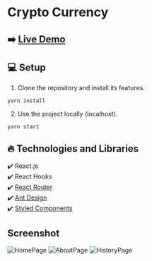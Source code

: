 
# Crypto Currency

## ➡️ [Live Demo](https://bmi-calculator-appnc.netlify.app//)

## :computer: Setup

1. Clone the repository and install its features.

```
yarn install
```

2. Use the project locally (localhost).

```
yarn start
```

## :fire: Technologies and Libraries

:heavy_check_mark: React.js <br />
:heavy_check_mark: React Hooks <br />
:heavy_check_mark: [React Router](https://reactrouter.com/en/main) <br />
:heavy_check_mark: [Ant Design](https://github.com/ant-design/ant-design) <br />
:heavy_check_mark: [Styled Components](https://styled-components.com) <br />


## Screenshot

![HomePage](https://github.com/NecatiCoskuncopur/bmi-calculator/assets/85507269/54c264eb-c062-4197-b94d-13bb46946edb)
![AboutPage](https://github.com/NecatiCoskuncopur/bmi-calculator/assets/85507269/7718418f-9f10-4d01-89d4-0c8817bdba16)
![HistoryPage](https://github.com/NecatiCoskuncopur/bmi-calculator/assets/85507269/c856e28c-2af1-4b0a-8d3d-da8d9004c8d4)



